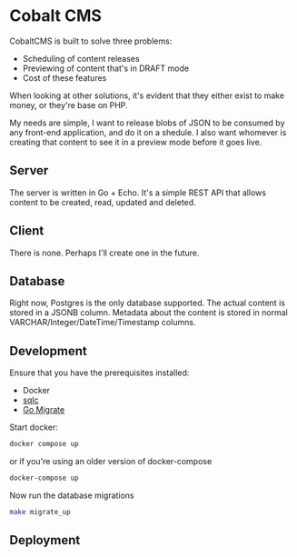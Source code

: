 # Cobalt CMS

CobaltCMS is built to solve three problems:

- Scheduling of content releases
- Previewing of content that's in DRAFT mode
- Cost of these features

When looking at other solutions, it's evident that they either exist to
make money, or they're base on PHP.

My needs are simple, I want to release blobs of JSON to be consumed by
any front-end application, and do it on a shedule. I also want whomever
is creating that content to see it in a preview mode before it goes live.

## Server

The server is written in Go + Echo. It's a simple REST API that allows
content to be created, read, updated and deleted.

## Client

There is none. Perhaps I'll create one in the future.

## Database

Right now, Postgres is the only database supported. The actual content
is stored in a JSONB column. Metadata about the content is stored in
normal VARCHAR/Integer/DateTime/Timestamp columns.

## Development

Ensure that you have the prerequisites installed:

- Docker
- [sqlc](https://sqlc.dev/)
- [Go Migrate](https://github.com/golang-migrate/migrate)

Start docker:

```sh
docker compose up
```

or if you're using an older version of docker-compose

```sh
docker-compose up
```

Now run the database migrations

```sh
make migrate_up
```

## Deployment
